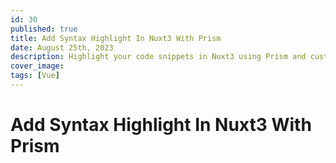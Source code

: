 ```yaml
---
id: 30
published: true
title: Add Syntax Highlight In Nuxt3 With Prism
date: August 25th, 2023
description: Highlight your code snippets in Nuxt3 using Prism and custom css themes
cover_image:
tags: [Vue]
---
```


# Add Syntax Highlight In Nuxt3 With Prism